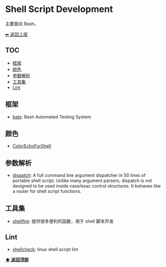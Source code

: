 <a name="top"></a>
# Shell Script Development

主要面向 Bash。

[⬅︎ 返回上层](../#shell-script-development)

## TOC

<!-- MarkdownTOC GFM -->

- [框架](#框架)
- [颜色](#颜色)
- [参数解析](#参数解析)
- [工具集](#工具集)
- [Lint](#lint)

<!-- /MarkdownTOC -->

## 框架

- [bats](https://github.com/sstephenson/bats): Bash Automated Testing System

## 颜色

- [ColorEchoForShell](https://github.com/PeterDaveHello/ColorEchoForShell)

## 参数解析

- [dispatch](https://github.com/Mosai/workshop/blob/master/doc/dispatch.md): A full command line argument dispatcher in 50 lines of portable shell script. Unlike many argument parsers, dispatch is not designed to be used inside case/esac control structures. It behaves like a router for shell script functions.

## 工具集

- [shellfire](https://github.com/shellfire-dev/shellfire): 提供很多便利的函数，用于 shell 脚本开发

## Lint

- [shellcheck](https://github.com/koalaman/shellcheck): linux shell script lint


**[⬆ 返回顶部](#top)**
